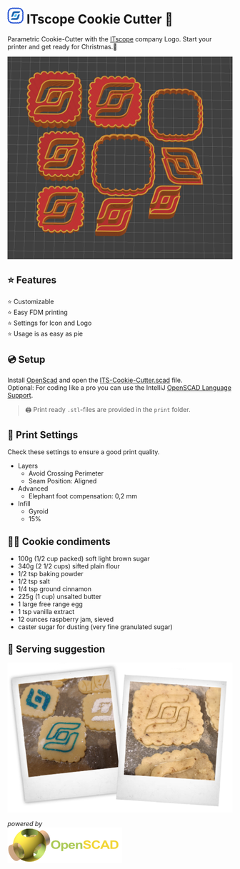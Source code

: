 # <img src=".idea/icon.svg" width="36"/> ITscope Cookie Cutter 🍪

Parametric Cookie-Cutter with the [ITscope](https://www.itscope.com) company Logo.
Start your printer and get ready for Christmas.🎄

![screenshot.png](docs/screenshot-0.png)

## ⭐ Features
 ⭐ Customizable  
 ⭐ Easy FDM printing  
 ⭐ Settings for Icon and Logo  
 ⭐ Usage is as easy as pie

## 💿 Setup

Install [OpenScad](https://openscad.org) and open the [ITS-Cookie-Cutter.scad](ITS-Cookie-Cutter.scad) file.  
Optional: For coding like a pro you can use the IntelliJ [OpenSCAD Language Support](https://plugins.jetbrains.com/plugin/11198-openscad-language-support).

> 🖨️ Print ready `.stl`-files are provided in the `print` folder.

## 🔧 Print Settings

Check these settings to ensure a good print quality.
- Layers
    - Avoid Crossing Perimeter
    - Seam Position: Aligned
- Advanced
    - Elephant foot compensation: 0,2 mm
- Infill
    - Gyroid
    - 15%

## 🧑‍🍳 Cookie condiments

 * 100g (1/2 cup packed) soft light brown sugar
 * 340g (2 1/2 cups) sifted plain flour
 * 1/2 tsp baking powder
 * 1/2 tsp salt
 * 1/4 tsp ground cinnamon
 * 225g (1 cup) unsalted butter
 * 1 large free range egg
 * 1 tsp vanilla extract
 * 12 ounces raspberry jam, sieved
 * caster sugar for dusting (very fine granulated sugar)
 
## 🍪 Serving suggestion
![photo.png](docs/photo.png)

_powered by_  
[![openscad-logo.png](docs/openscad-logo.png)](https://openscad.org)